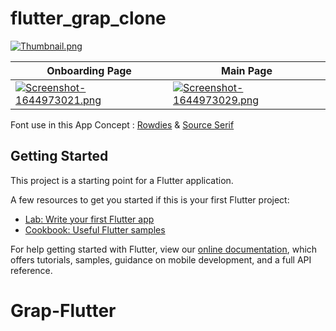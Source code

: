 # flutter_grap_clone

[![Thumbnail.png](https://i.postimg.cc/ZqWRg2nY/Thumbnail.png)](https://postimg.cc/Z9h4vf6X)

| Onboarding Page     | Main Page      |  
| ------------- | -------------    | 
| [![Screenshot-1644973021.png](https://i.postimg.cc/1tTMC0rt/Screenshot-1644973021.png)](https://postimg.cc/gXVvrZ5F) |   [![Screenshot-1644973029.png](https://i.postimg.cc/9Qpb5HYs/Screenshot-1644973029.png)](https://postimg.cc/HrrXXKKt) |


Font use in this App Concept : [Rowdies](https://fonts.google.com/specimen/Rowdies?preview.size=38&query=rowdies) & [Source Serif](https://fonts.google.com/specimen/Source+Serif+Pro?preview.size=38&query=source+serif)

## Getting Started

This project is a starting point for a Flutter application.

A few resources to get you started if this is your first Flutter project:

- [Lab: Write your first Flutter app](https://flutter.dev/docs/get-started/codelab)
- [Cookbook: Useful Flutter samples](https://flutter.dev/docs/cookbook)

For help getting started with Flutter, view our
[online documentation](https://flutter.dev/docs), which offers tutorials,
samples, guidance on mobile development, and a full API reference.
# Grap-Flutter

